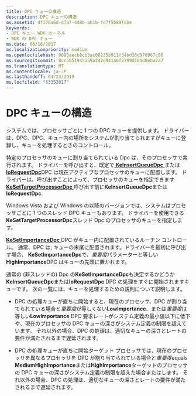```yaml
---
title: DPC キューの構造
description: DPC キューの構造
ms.assetid: df176a6d-d7a7-4d8b-ab1b-fd7f5b89fcbe
keywords:
- DPC キュー WDK カーネル
- WDK の DPC キュー
ms.date: 06/16/2017
ms.localizationpriority: medium
ms.openlocfilehash: 8895aecb8cb3ac08235b911f34bd26d978967c80
ms.sourcegitcommit: 0cc5051945559a242d941a6f2799d161d8eba2a7
ms.translationtype: MT
ms.contentlocale: ja-JP
ms.lasthandoff: 04/23/2019
ms.locfileid: "63352017"
---
```

# <a name="organization-of-dpc-queues"></a>DPC キューの構造


システムでは、プロセッサごとに 1 つの DPC キューを提供します。 ドライバーは、DPC、DPC、キュー内の場所をシステムが割り当てられますがキューに登録し、キューを処理するときのコントロール。

特定のプロセッサのキューに割り当てられている Dpc は、そのプロセッサで実行されます。 ドライバーを呼び出すと、既定で[ **KeInsertQueueDpc** ](https://msdn.microsoft.com/library/windows/hardware/ff552185)または[ **IoRequestDpc**](https://msdn.microsoft.com/library/windows/hardware/ff549657)DPC は現在アクティブなプロセッサのキューに配置します。 ドライバーは、呼び出すことによって、プロセッサのキューを指定できます[ **KeSetTargetProcessorDpc** ](https://msdn.microsoft.com/library/windows/hardware/ff553278)呼び出す前に**KeInsertQueueDpc**または**IoRequestDpc**.

Windows Vista および Windows の以降のバージョンでは、システムはプロセッサごとに 1 つのスレッド DPC キューもあります。 ドライバーを使用できる**KeSetTargetProcessorDpc**スレッド Dpc のプロセッサのキューを指定します。

[ **KeSetImportanceDpc** ](https://msdn.microsoft.com/library/windows/hardware/ff553259) DPC がキュー内に配置されているルーチン コントロール。 通常、DPC は; キューの末尾に配置されます。ドライバーを最初に呼び出す場合、 **KeSetImportanceDpc**で、*重要度*パラメーターと等しい**HighImportance**DPC はキューの先頭に置かれます。

通常の (非スレッドの) Dpc の**KeSetImportanceDpc**も決定するかどうか**KeInsertQueueDpc**または**IoRequestDpc** DPC の処理をすぐに開始されますキューです。 次の一覧には、キューを処理するための規則について説明します。

-   DPC の処理キューが直ちに開始すると、現在のプロセッサ、DPC が割り当てられている場合と*重要度*が等しくない**LowImportance**、または*重要度*は等しい**LowImportance** DPC 要求レートがシステム定義の最小値以下に低下や、現在のプロセッサの DPC キューの深さがシステム定義の制限を超えています。 それ以外の場合、DPC の処理は、適切なキューの深さとレートの要件が満たされるまで遅延されます。

-   DPC の処理キューが直ちに開始ターゲット プロセッサでは、現在のプロセッサを異なるプロセッサを DPC が割り当てられている場合と*重要度*equals **MediumHighImportance**または**HighImportance**ターゲットのプロセッサの DPC キューの深さがシステム定義の制限を超えた場合またはします。 それ以外の場合、DPC の処理は、適切なキューの深さとレートの要件が満たされるまで遅延されます。

 

 




